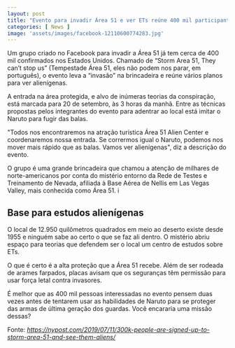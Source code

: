 ```yaml
---
layout: post
title: "Evento para invadir Área 51 e ver ETs reúne 400 mil participantes nos EUA"
categories: [ News ]
image: 'assets/images/facebook-12110600774283.jpg'
---
```


Um grupo criado no Facebook para invadir a Área 51 já tem cerca de 400 mil confirmados nos Estados Unidos. Chamado de “Storm Area 51, They can’t stop us” (Tempestade Área 51, eles não podem nos parar, em português), o evento leva a “invasão” na brincadeira e reúne vários planos para ver alienígenas.

A entrada na área protegida, e alvo de inúmeras teorias da conspiração, está marcada para 20 de setembro, às 3 horas da manhã. Entre as técnicas propostas pelos integrantes do evento para adentrar ao local está imitar o Naruto para fugir das balas.

"Todos nos encontraremos na atração turística Área 51 Alien Center e coordenaremos nossa entrada. Se corrermos igual o Naruto, podemos nos mover mais rápido que as balas. Vamos ver alienígenas", diz a descrição do evento.

<script async src="https://pagead2.googlesyndication.com/pagead/js/adsbygoogle.js"></script>
<!-- Informat -->
<ins class="adsbygoogle"
     style="display:block"
     data-ad-client="ca-pub-2838251107855362"
     data-ad-slot="2327980059"
     data-ad-format="auto"
     data-full-width-responsive="true"></ins>
<script>
(adsbygoogle = window.adsbygoogle || []).push({});
</script>

O grupo é uma grande brincadeira que chamou a atenção de milhares de norte-americanos por conta do mistério entorno da Rede de Testes e Treinamento de Nevada, afiliada à Base Aérea de Nellis em Las Vegas Valley, mais conhecida como Área 51.
i
## Base para estudos alienígenas

O local de 12.950 quilômetros quadrados em meio ao deserto existe desde 1955 e ninguém sabe ao certo o que se faz ali dentro. O mistério abriu espaço para teorias que defendem ser o local um centro de estudos sobre ETs.

O que é certo é a alta proteção que a Área 51 recebe. Além de ser rodeada de arames farpados, placas avisam que os seguranças têm permissão para usar força letal contra invasores.

É melhor que as 400 mil pessoas interessadas no evento pensem duas vezes antes de tentarem usar as habilidades de Naruto para se proteger das armas de última geração dos guardas. Você encararia uma missão dessas?

Fonte: *https://nypost.com/2019/07/11/300k-people-are-signed-up-to-storm-area-51-and-see-them-aliens/*
<div id="46254-28"><script src="//ads.themoneytizer.com/s/gen.js?type=28"></script><script src="//ads.themoneytizer.com/s/requestform.js?siteId=46254&formatId=28"></script></div>

